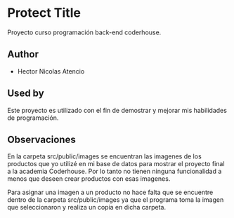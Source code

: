 # Protect Title
Proyecto curso programación back-end coderhouse.

## Author

- Hector Nicolas Atencio

## Used by

Este proyecto es utilizado con el fin de demostrar y mejorar mis habilidades de programación.

## Observaciones

En la carpeta src/public/images se encuentran las imagenes de los productos que yo utilizé en mi base de datos para mostrar el proyecto
final a la academia Coderhouse. Por lo tanto no tienen ninguna funcionalidad a menos que deseen crear productos con esas imagenes.

Para asignar una imagen a un producto no hace falta que se encuentre dentro de la carpeta src/public/images ya que el programa
toma la imagen que seleccionaron y realiza un copia en dicha carpeta.